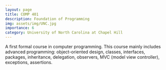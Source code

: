 ```yaml
---
layout: page
title: COMP 401
description: Foundation of Programming
img: assets/img/UNC.jpg
importance: 6
category: University of North Carolina at Chapel Hill
---
```


A first formal course in computer programming. This course mainly includes advanced programming: object-oriented design, classes, interfaces, packages, inheritance, delegation, observers, MVC (model view controller), exceptions, assertions.